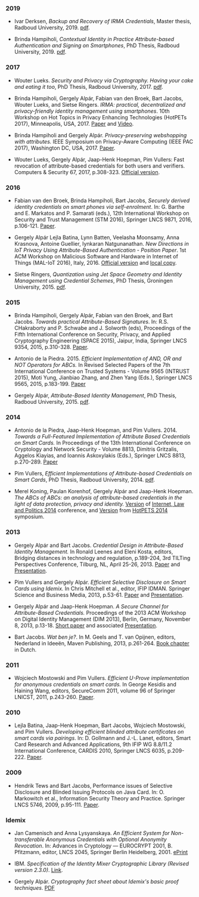 ### 2019

* Ivar Derksen, *Backup and Recovery of IRMA Credentials*, Master thesis, Radboud University, 2019. [pdf](/pdf/Backup-and-Recovery-of-IRMA-credentials-thesis.pdf).

* Brinda Hampiholi, *Contextual Identity in Practice Attribute-based
Authentication and Signing on Smartphones*, PhD Thesis, Radboud
University, 2019. [pdf](/pdf/PhD_Thesis_Brinda.pdf).

### 2017

* Wouter Lueks. *Security and Privacy via Cryptography. Having your
  cake and eating it too*, PhD Thesis, Radboud University, 2017. [pdf](https://wouterlueks.nl/assets/docs/thesis_lueks_def.pdf).

* Brinda Hampiholi, Gergely Alpár, Fabian van den Broek, Bart Jacobs,
  Wouter Lueks, and Sietse Ringers. *IRMA: practical, decentralized and
  privacy-friendly identity management using smartphones*. 10th
  Workshop on Hot Topics in Privacy Enhancing Technologies (HotPETs
  2017), Minneapolis, USA, 2017. [Paper](https://www.cs.ru.nl/~gergely/objects/2017_irma-hotpets.pdf) and [Video](https://www.youtube.com/watch?v=o2f-CTNvXY0&index=63&list=PLWSQygNuIsPf349Bl-ls2T3EelyJA9DS5).

* Brinda Hampiholi and Gergely Alpár. *Privacy-preserving webshopping
  with attributes.* IEEE Symposium on Privacy-Aware Computing (IEEE
  PAC 2017), Washington DC, USA, 2017. [Paper](http://www.cs.ru.nl/~brinda/publications/PAC-paper.pdf).

* Wouter Lueks, Gergely Alpár, Jaap-Henk Hoepman, Pim Vullers: Fast
  revocation of attribute-based credentials for both users and
  verifiers. Computers & Security 67, 2017, p.308-323. [Official
  version](https://doi.org/10.1016/j.cose.2016.11.018).

### 2016

* Fabian van den Broek, Brinda Hampiholi, Bart Jacobs, *Securely
  derived identity credentials on smart phones via self-enrolment*. In:
  G. Barthe and E. Markatos and P. Samarati (eds.), 12th International
  Workshop on Security and Trust Management (STM 2016), Springer LNCS
  9871, 2016, p.106-121. [Paper](http://www.cs.ru.nl/B.Jacobs/PAPERS/STM2016.pdf).

* Gergely Alpár Lejla Batina, Lynn Batten, Veelasha Moonsamy, Anna
  Krasnova, Antoine Guellier, Iynkaran Natgunanathan. *New Directions
  in IoT Privacy Using Attribute-Based Authentication - Position
  Paper*. 1st ACM Workshop on Malicious Software and Hardware in
  Internet of Things (MAL-IoT 2016), Italy, 2016. [Official
  version](http://dl.acm.org/citation.cfm?id=2911710) and [local
  copy](https://www.cs.ru.nl/~gergely/objects/2016_newdirections_acm.pdf).


* Sietse Ringers, *Quantization using Jet Space Geometry and Identity Management using Credential Schemes*, PhD Thesis,
  Groningen University, 2015. [pdf](https://sietseringers.net/files/thesis.pdf).

### 2015

* Brinda Hampiholi, Gergely Alpár, Fabian van den Broek, and Bart
  Jacobs. *Towards practical Attribute-Based Signatures*. In:
  R.S. CHakraborty and P. Schwabe and J. Solworth (eds), Proceedings
  of the Fifth International Conference on Security, Privacy, and
  Applied Cryptography Engineering (SPACE 2015), Jaipur, India,
  Springer LNCS 9354, 2015, p.310-328. [Paper](http://www.cs.ru.nl/~gergely/objects/2015_ABS_Space.pdf).

* Antonio de la Piedra. 2015. *Efficient Implementation of AND, OR and
  NOT Operators for ABCs.* In Revised Selected Papers of the 7th
  International Conference on Trusted Systems - Volume 9565 (INTRUST
  2015), Moti Yung, Jianbiao Zhang, and Zhen Yang (Eds.),
  Springer LNCS 9565, 2015, p.183-199. [Paper](https://eprint.iacr.org/2015/1117.pdf)

* Gergely Alpár, *Attribute-Based Identity Management*, PhD Thesis,
  Radboud University, 2015. [pdf](https://www.cs.ru.nl/~gergely/objects/thesis.pdf).

### 2014

* Antonio de la Piedra, Jaap-Henk Hoepman, and Pim
  Vullers. 2014. *Towards a Full-Featured Implementation of Attribute
  Based Credentials on Smart Cards.* In Proceedings of the 13th
  International Conference on Cryptology and Network Security - Volume
  8813, Dimitris Gritzalis, Aggelos Kiayias, and Ioannis Askoxylakis
  (Eds.), Springer LNCS 8813, p.270-289. [Paper](https://eprint.iacr.org/2014/684.pdf)

* Pim Vullers, *Efficient Implementations of Attribute-based
  Credentials on Smart Cards*, PhD Thesis, Radboud University, 2014. [pdf](http://www.cs.ru.nl/~pim/publications/2014_phd_thesis.pdf).

* Merel Koning, Paulan Korenhof, Gergely Alpár and Jaap-Henk
  Hoepman. *The ABCs of ABCs: an analysis of attribute-based
  credentials in the light of data protection, privacy and identity.*
  [Version](http://www.cs.ru.nl/~gergely/objects/ABCs_IDP.pdf) of
  [Internet, Law and Politics
  2014](http://edcp.uoc.edu/symposia/idp2014/) conference, and
  [Version](http://www.cs.ru.nl/~gergely/objects/ABCs_HotPETS.pdf) from
  [HotPETS 2014](https://www.petsymposium.org/2014/hotpets.php) symposium.

### 2013

* Gergely Alpár and Bart Jacobs. *Credential Design in Attribute-Based
  Identity Management.* In Ronald Leenes and Eleni Kosta, editors,
  Bridging distances in technology and regulation, p.189-204, 3rd
  TILTing Perspectives Conference, Tilburg, NL, April 25-26, 2013.
  [Paper](http://www.cs.ru.nl/~gergely/objects/TILTing_Alpar-Jacobs_CredentialDesign.pdf)
  and
  [Presentation](http://www.cs.ru.nl/~gergely/objects/TILTing_Alpar-Jacobs_CredentialDesign.pdf).

* Pim Vullers and Gergely Alpár. *Efficient Selective Disclosure on
  Smart Cards using Idemix.* In Chris Mitchell et al., editor, IFIP
  IDMAN. Springer Science and Business Media, 2013,
  p.53-61. [Paper](http://www.cs.ru.nl/~pim/publications/2013_idman.pdf)
  and
  [Presentation](http://www.cs.ru.nl/~pim/talks/20130408_idman.pdf).

* Gergely Alpár and Jaap-Henk Hoepman. *A Secure Channel for
  Attribute-Based Credentials.* Proceedings of the 2013 ACM Workshop
  on Digital Identity Management (DIM 2013), Berlin, Germany, November
  8, 2013, p.13-18. [Short
  paper](http://www.cs.ru.nl/~gergely/objects/dim03s-alpar.pdf) and
  associated
  [Presentation](http://www.cs.ru.nl/~gergely/objects/IRMA_Channel_DIM_20131108.pdf).

* Bart Jacobs. *Wat ben je?*. In M. Geels and T. van Opijnen, editors,
  Nederland in Ideeën, Maven Publishing, 2013,
  p.261-264. [Book chapter](http://www.cs.ru.nl/B.Jacobs/PAPERS/WatBenJe-NederlandInIdeeen-2013.pdf)
  in Dutch.

### 2011

* Wojciech Mostowski and Pim Vullers. *Efficient U-Prove
  implementation for anonymous credentials on smart cards.* In George
  Kesidis and Haining Wang, editors, SecureComm 2011, volume 96 of
  Springer LNICST, 2011, p.243-260. [Paper](http://www.cs.ru.nl/~pim/publications/2011_securecomm.pdf).

### 2010

* Lejla Batina, Jaap-Henk Hoepman, Bart Jacobs, Wojciech Mostowski,
  and Pim Vullers. *Developing efficient blinded attribute
  certificates on smart cards via pairings*. In: D. Gollmann and
  J.-L. Lanet, editors, Smart Card Research and Advanced Applications,
  9th IFIP WG 8.8/11.2 International Conference, CARDIS 2010, Springer
  LNCS 6035,
  p.209-222. [Paper](http://www.cs.ru.nl/~pim/publications/2010_cardis.pdf).

### 2009

* Hendrik Tews and Bart Jacobs, Performance issues of Selective
  Disclosure and Blinded Issuing Protocols on Java Card. In:
  O. Markowitch et al., Information Security Theory and
  Practice. Springer LNCS 5746, 2009, p.95-111.
  [Paper](https://link.springer.com/content/pdf/10.1007%2F978-3-642-03944-7_8.pdf).

### Idemix

* Jan Camenisch and Anna Lysyanskaya.
  *An Efficient System for Non-transferable Anonymous Credentials
  with Optional Anonymity Revocation*. In: Advances in Cryptology — EUROCRYPT
  2001, B. Pfitzmann, editor, LNCS 2045, Springer Berlin Heidelberg, 2001.
  [ePrint](https://eprint.iacr.org/2001/019)

* IBM. *Specification of the Identity Mixer Cryptographic Library (Revised version 2.3.0)*.
  [Link](http://domino.research.ibm.com/library/cyberdig.nsf/1e4115aea78b6e7c85256b360066f0d4/eeb54ff3b91c1d648525759b004fbbb1?OpenDocument).

* Gergely Alpár. *Cryptography fact sheet about Idemix's basic proof techniques*.
  [PDF](/pdf/Idemix_overview.pdf)